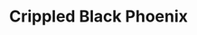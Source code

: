 ---
title: "Crippled Black Phoenix"
summary: "Rock group from the United Kingdom. Justin Greaves - electric guitar, drums, saw, keyboard, e-bow, percussion, acoustic Guitar, piano, banjo, backing vocals, songwriter Belinda Kordic - vocals Helen Stanley - piano, vocals, trumpet Andy Taylor - guitar"
image: "crippled-black-phoenix.jpg"
apple_music_artist_url: "https://music.apple.com/gb/artist/crippled-black-phoenix/251718934"
wikipedia_url: "https://en.wikipedia.org/wiki/Crippled_Black_Phoenix"
---